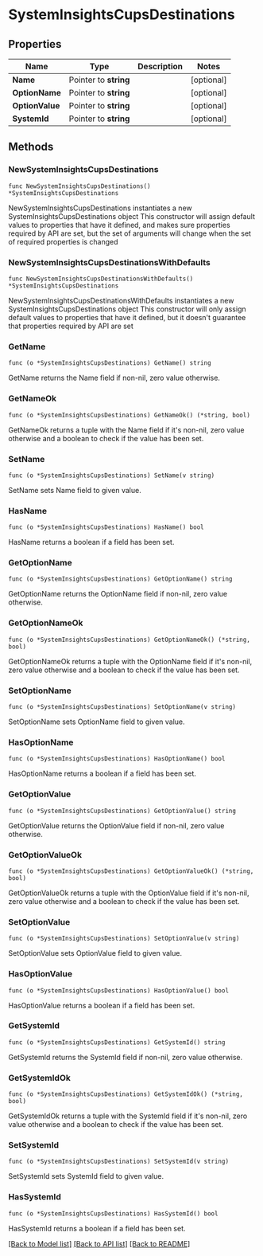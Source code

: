 # SystemInsightsCupsDestinations

## Properties

Name | Type | Description | Notes
------------ | ------------- | ------------- | -------------
**Name** | Pointer to **string** |  | [optional] 
**OptionName** | Pointer to **string** |  | [optional] 
**OptionValue** | Pointer to **string** |  | [optional] 
**SystemId** | Pointer to **string** |  | [optional] 

## Methods

### NewSystemInsightsCupsDestinations

`func NewSystemInsightsCupsDestinations() *SystemInsightsCupsDestinations`

NewSystemInsightsCupsDestinations instantiates a new SystemInsightsCupsDestinations object
This constructor will assign default values to properties that have it defined,
and makes sure properties required by API are set, but the set of arguments
will change when the set of required properties is changed

### NewSystemInsightsCupsDestinationsWithDefaults

`func NewSystemInsightsCupsDestinationsWithDefaults() *SystemInsightsCupsDestinations`

NewSystemInsightsCupsDestinationsWithDefaults instantiates a new SystemInsightsCupsDestinations object
This constructor will only assign default values to properties that have it defined,
but it doesn't guarantee that properties required by API are set

### GetName

`func (o *SystemInsightsCupsDestinations) GetName() string`

GetName returns the Name field if non-nil, zero value otherwise.

### GetNameOk

`func (o *SystemInsightsCupsDestinations) GetNameOk() (*string, bool)`

GetNameOk returns a tuple with the Name field if it's non-nil, zero value otherwise
and a boolean to check if the value has been set.

### SetName

`func (o *SystemInsightsCupsDestinations) SetName(v string)`

SetName sets Name field to given value.

### HasName

`func (o *SystemInsightsCupsDestinations) HasName() bool`

HasName returns a boolean if a field has been set.

### GetOptionName

`func (o *SystemInsightsCupsDestinations) GetOptionName() string`

GetOptionName returns the OptionName field if non-nil, zero value otherwise.

### GetOptionNameOk

`func (o *SystemInsightsCupsDestinations) GetOptionNameOk() (*string, bool)`

GetOptionNameOk returns a tuple with the OptionName field if it's non-nil, zero value otherwise
and a boolean to check if the value has been set.

### SetOptionName

`func (o *SystemInsightsCupsDestinations) SetOptionName(v string)`

SetOptionName sets OptionName field to given value.

### HasOptionName

`func (o *SystemInsightsCupsDestinations) HasOptionName() bool`

HasOptionName returns a boolean if a field has been set.

### GetOptionValue

`func (o *SystemInsightsCupsDestinations) GetOptionValue() string`

GetOptionValue returns the OptionValue field if non-nil, zero value otherwise.

### GetOptionValueOk

`func (o *SystemInsightsCupsDestinations) GetOptionValueOk() (*string, bool)`

GetOptionValueOk returns a tuple with the OptionValue field if it's non-nil, zero value otherwise
and a boolean to check if the value has been set.

### SetOptionValue

`func (o *SystemInsightsCupsDestinations) SetOptionValue(v string)`

SetOptionValue sets OptionValue field to given value.

### HasOptionValue

`func (o *SystemInsightsCupsDestinations) HasOptionValue() bool`

HasOptionValue returns a boolean if a field has been set.

### GetSystemId

`func (o *SystemInsightsCupsDestinations) GetSystemId() string`

GetSystemId returns the SystemId field if non-nil, zero value otherwise.

### GetSystemIdOk

`func (o *SystemInsightsCupsDestinations) GetSystemIdOk() (*string, bool)`

GetSystemIdOk returns a tuple with the SystemId field if it's non-nil, zero value otherwise
and a boolean to check if the value has been set.

### SetSystemId

`func (o *SystemInsightsCupsDestinations) SetSystemId(v string)`

SetSystemId sets SystemId field to given value.

### HasSystemId

`func (o *SystemInsightsCupsDestinations) HasSystemId() bool`

HasSystemId returns a boolean if a field has been set.


[[Back to Model list]](../README.md#documentation-for-models) [[Back to API list]](../README.md#documentation-for-api-endpoints) [[Back to README]](../README.md)



